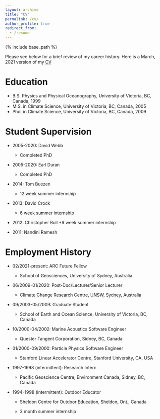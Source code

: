 ```yaml
---
layout: archive
title: "CV"
permalink: /cv/
author_profile: true
redirect_from:
  - /resume
---
```


{% include base_path %}

<p>Please see below for a brief review of my career history. Here is a March, 2021 version of my <a href="/files/PSpence_CV.pdf">CV</a></p>

Education
======
* B.S. Physics and Physical Oceanography, University of Victoria, BC, Canada, 1999
* M.S. in Climate Science, University of Victoria, BC, Canada, 2005
* Phd. in Climate Science, University of Victoria, BC, Canada, 2009

Student Supervision
======
  
* 2005-2020: David Webb
  * Completed PhD

* 2005-2020: Earl Duran
  * Completed PhD

* 2014: Tom Buezen
  * 12 week summer internship

* 2013: David Crock
  * 6 week summer internship

* 2012: Christopher Bull
  *6 week summer internship

* 2011: Nandini Ramesh

Employment History
======
* 02/2021-present: ARC Future Fellow
  * School of Geosciences, University of Sydney, Australia

* 06/2009-01/2020: Post-Doc/Lecturer/Senior Lecturer
  * Climate Change Research Centre, UNSW, Sydney, Australia

* 09/2003-05/2009: Graduate Student
  * School of Earth and Ocean Science, University of Victoria, BC, Canada

* 10/2000-04/2002: Marine Acoustics Software Engineer
  * Quester Tangent Corporation, Sidney, BC, Canada

* 01/2000-09/2000: Particle Physics Software Engineer
  * Stanford Linear Accelerator Centre, Stanford University, CA, USA

* 1997-1998 (intermittent): Research Intern
  * Pacific Geoscience Centre, Environment Canada, Sidney, BC, Canada

* 1994-1998 (intermittent): Outdoor Educator
  * Sheldon Centre for Outdoor Education, Sheldon, Ont., Canada

  * 3 month summer internship



